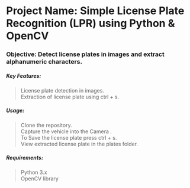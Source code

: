 
# **Project Name**: Simple License Plate Recognition (LPR) using Python & OpenCV <br>

### **Objective:** Detect license plates in images and extract alphanumeric characters.<br>

##### **Key Features:**<br>
> License plate detection in images.<br>
> Extraction of  license plate using ctrl + s.<br>

##### **Usage**:<br>
> Clone the repository.<br>
> Capture the vehicle into the Camera .<br>
> To Save the license plate press ctrl + s.<br>
> View extracted license plate in the plates folder.<br>

##### **Requirements**:<br>
> Python 3.x<br>
> OpenCV library<br>
